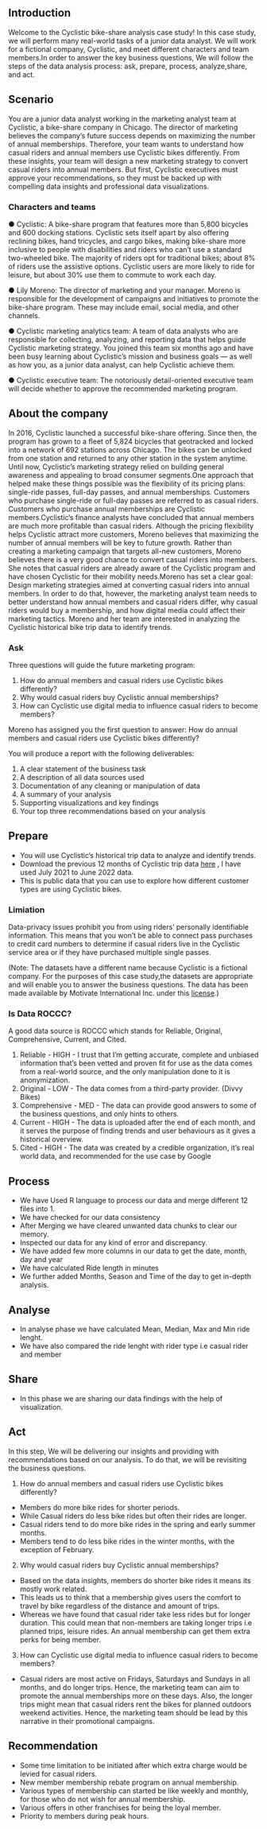 ## Introduction

Welcome to the Cyclistic bike-share analysis case study! In this case study, we will perform many real-world tasks of a junior data analyst. We will work for a fictional company, Cyclistic, and meet different characters and team members.In order to answer the key business questions, We will follow the steps of the data analysis process: ask, prepare, process, analyze,share, and act.

## Scenario

You are a junior data analyst working in the marketing analyst team at Cyclistic, a bike-share company in Chicago. The director of marketing believes the company’s future success depends on maximizing the number of annual memberships. Therefore, your team wants to understand how casual riders and annual members use Cyclistic bikes differently. From these insights, your team will design a new marketing strategy to convert casual riders into annual members. But first, Cyclistic executives must approve your recommendations, so they must be backed up with compelling data insights and professional data visualizations.

### Characters and teams

● Cyclistic: A bike-share program that features more than 5,800 bicycles and 600 docking stations. Cyclistic sets itself
apart by also offering reclining bikes, hand tricycles, and cargo bikes, making bike-share more inclusive to people with
disabilities and riders who can’t use a standard two-wheeled bike. The majority of riders opt for traditional bikes; about 8% of riders use the assistive options. Cyclistic users are more likely to ride for leisure, but about 30% use them to commute to work each day.

● Lily Moreno: The director of marketing and your manager. Moreno is responsible for the development of campaigns
and initiatives to promote the bike-share program. These may include email, social media, and other channels.

● Cyclistic marketing analytics team: A team of data analysts who are responsible for collecting, analyzing, and
reporting data that helps guide Cyclistic marketing strategy. You joined this team six months ago and have been busy
learning about Cyclistic’s mission and business goals — as well as how you, as a junior data analyst, can help Cyclistic
achieve them.

● Cyclistic executive team: The notoriously detail-oriented executive team will decide whether to approve the
recommended marketing program.
 
 
## About the company


In 2016, Cyclistic launched a successful bike-share offering. Since then, the program has grown to a fleet of 5,824 bicycles that geotracked and locked into a network of 692 stations across Chicago. The bikes can be unlocked from one station and returned to any other station in the system anytime. Until now, Cyclistic’s marketing strategy relied on building general awareness and appealing to broad consumer segments.One approach that helped make these things possible was the flexibility of its pricing plans: single-ride passes, full-day passes, and annual memberships. Customers who purchase single-ride or full-day passes are referred to as casual riders. Customers who purchase annual memberships are Cyclistic members.Cyclistic’s finance analysts have concluded that annual members are much more profitable than casual riders. Although the pricing flexibility helps Cyclistic attract more customers, Moreno believes that maximizing the number of annual members will be key to future growth. Rather than creating a marketing campaign that targets all-new customers, Moreno believes there is a very good chance to convert casual riders into members. She notes that casual riders are already aware of the Cyclistic program and have chosen Cyclistic for their mobility needs.Moreno has set a clear goal: Design marketing strategies aimed at converting casual riders into annual members. In order to do that, however, the marketing analyst team needs to better understand how annual members and casual riders differ, why casual riders would buy a membership, and how digital media could affect their marketing tactics. Moreno and her team are
interested in analyzing the Cyclistic historical bike trip data to identify trends.

### Ask

Three questions will guide the future marketing program:

 1. How do annual members and casual riders use Cyclistic bikes differently?
 2. Why would casual riders buy Cyclistic annual memberships?
 3. How can Cyclistic use digital media to influence casual riders to become members?

Moreno has assigned you the first question to answer: How do annual members and casual riders use Cyclistic bikes
differently?

You will produce a report with the following deliverables:

 1. A clear statement of the business task
 2. A description of all data sources used
 3. Documentation of any cleaning or manipulation of data
 4. A summary of your analysis
 5. Supporting visualizations and key findings
 6. Your top three recommendations based on your analysis

## Prepare
 * You will use Cyclistic’s historical trip data to analyze and identify trends.
 * Download the previous 12 months of Cyclistic trip data  [here](https://divvy-tripdata.s3.amazonaws.com/index.html) , I have used July 2021 to June 2022 data.  
 * This is public data that you can use to explore how different customer types are using Cyclistic bikes.
 
### Limiation

Data-privacy issues prohibit you from using riders’ personally identifiable information. This means that you won’t be able to connect pass purchases to credit card numbers to determine if casual riders live in the Cyclistic service area or if they have purchased multiple single passes.
 
 (Note: The datasets have a different name because Cyclistic is a fictional company. For the purposes of this case study,the datasets are appropriate and will enable you to answer the business questions. The data has been made available by Motivate International Inc. under this [license](https://ride.divvybikes.com/data-license-agreement).)
 
### Is Data ROCCC?

A good data source is ROCCC which stands for Reliable, Original, Comprehensive, Current, and Cited.

 1. Reliable - HIGH - I trust that I’m getting accurate, complete and unbiased information that’s been vetted and proven fit for use as the data comes from a real-world source, and the only manipulation done to it is anonymization.
 2. Original - LOW - The data comes from a third-party provider. (Divvy Bikes)
 3. Comprehensive - MED - The data can provide good answers to some of the business questions, and only hints to others.
 4. Current - HIGH - The data is uploaded after the end of each month, and it serves the purpose of finding trends and user behaviours as it gives a historical overview.
 5. Cited - HIGH - The data was created by a credible organization, it’s real world data, and recommended for the use case by Google

## Process

 * We have Used R language to process our data and merge different 12 files into 1.
 * We have checked for our data consistency 
 * After Merging we have cleared unwanted data chunks to clear our memory.
 * Inspected our data for any kind of error and discrepancy.
 * We have added few more columns in our data to get the date, month, day and year  
 * We have calculated Ride length in minutes 
 * We further added Months, Season and Time of the day to get in-depth analysis.
 

## Analyse 

 * In analyse phase we have calculated  Mean, Median, Max and Min ride lenght.
 * We have also compared the ride lenght with rider type i.e casual rider and member

## Share

 * In this phase we are sharing our data findings with the help of visualization.


## Act

In this step, We will be delivering our insights and providing with recommendations based on our analysis. To do that, we will be revisiting the business questions.

1. How do annual members and casual riders use Cyclistic bikes differently?
 * Members do more bike rides for shorter periods.
 * While Casual riders do less bike rides but often their rides are longer.
 * Casual riders tend to do more bike rides in the spring and early summer months. 
 * Members tend to do less bike rides in the winter months, with the exception of February.

2. Why would casual riders buy Cyclistic annual memberships?
 * Based on the data insights, members do shorter bike rides it means its mostly work related.
 * This leads us to think that a membership gives users the comfort to travel by bike regardless of the distance and amount of trips.
 * Whereas we have found that casual rider take less rides but for longer duration. This could mean that non-members are taking longer trips i.e planned trips, leisure rides. An annual membership can get them extra perks for being member.

3. How can Cyclistic use digital media to influence casual riders to become members?
- Casual riders are most active on Fridays, Saturdays and Sundays in all months, and do longer trips. Hence, the marketing team can aim to promote the annual memberships more on these days. Also, the longer trips might mean that casual riders rent the bikes for planned outdoors weekend activities. Hence, the marketing team should be lead by this narrative in their promotional campaigns.

## Recommendation 

 * Some time limitation to be initiated after which extra charge would be levied for casual riders.
 * New member membership rebate program on annual membership.
 * Various types of membership can started be like weekly and monthly, for those who do not wish for annual membership.
 * Various offers in other franchises for being the loyal member.
 * Priority to members during peak hours.



